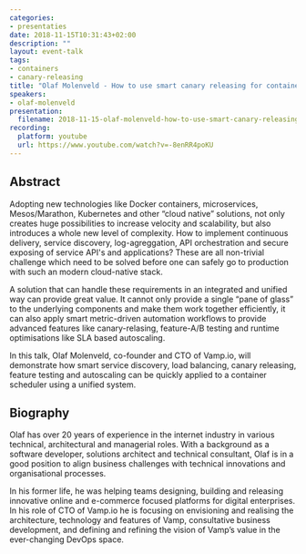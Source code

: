 ```yaml
---
categories:
- presentaties
date: 2018-11-15T10:31:43+02:00
description: ""
layout: event-talk
tags:
- containers
- canary-releasing
title: "Olaf Molenveld - How to use smart canary releasing for containers to increase velocity and reduce issues"
speakers:
- olaf-molenveld
presentation:
  filename: 2018-11-15-olaf-molenveld-how-to-use-smart-canary-releasing-for-containers-to-increase-velocity-and-reduce-issues.pdf
recording:
  platform: youtube
  url: https://www.youtube.com/watch?v=-8enRR4poKU
---
```


## Abstract

Adopting new technologies like Docker containers, microservices, Mesos/Marathon, Kubernetes and other “cloud native” solutions, not only creates huge possibilities to increase velocity and scalability, but also introduces a whole new level of complexity. How to implement continuous delivery, service discovery, log-agreggation, API orchestration and secure exposing of service API's and applications? These are all non-trivial challenge which need to be solved before one can safely go to production with such an modern cloud-native stack.

A solution that can handle these requirements in an integrated and unified way can provide great value. It cannot only provide a single “pane of glass” to the underlying components and make them work together efficiently, it can also apply smart metric-driven automation workflows to provide advanced features like canary-relasing, feature-A/B testing and runtime optimisations like SLA based autoscaling.

In this talk, Olaf Molenveld, co-founder and CTO of Vamp.io, will demonstrate how smart service discovery, load balancing, canary releasing, feature testing and autoscaling can be quickly applied to a container scheduler using a unified system.

## Biography

Olaf has over 20 years of experience in the internet industry in various technical, architectural and managerial roles. With a background as a software developer, solutions architect and technical consultant, Olaf is in a good position to align business challenges with technical innovations and organisational processes.

In his former life, he was helping teams designing, building and releasing innovative online and e-commerce focused platforms for digital enterprises. In his role of CTO of Vamp.io he is focusing on envisioning and realising the architecture, technology and features of Vamp, consultative business development, and defining and refining the vision of Vamp’s value in the ever-changing DevOps space.